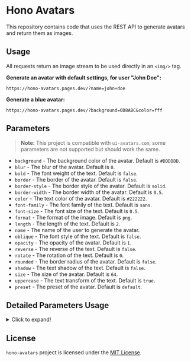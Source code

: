 # Hono Avatars

This repository contains code that uses the REST API to generate avatars and return them as images.

## Usage

All requests return an image stream to be used directly in an `<img/>` tag.

**Generate an avatar with default settings, for user "John Doe":**

```
https://hono-avatars.pages.dev/?name=john+doe
```

**Generate a blue avatar:**

```
https://hono-avatars.pages.dev/?background=0D8ABC&color=fff
```

## Parameters

> **Note:** This project is compatible with `ui-avatars.com`, some parameters are not supported but should work the same.

- `background` - The background color of the avatar. Default is `#DDDDDD`.
- `blur` - The blur of the avatar. Default is `0`.
- `bold` - The font weight of the text. Default is `false`.
- `border` - The border of the avatar. Default is `false`.
- `border-style` - The border style of the avatar. Default is `solid`.
- `border-width` - The border width of the avatar. Default is `0.5`.
- `color` - The text color of the avatar. Default is `#222222`.
- `font-family` - The font family of the text. Default is `sans`.
- `font-size` - The font size of the text. Default is `0.5`.
- `format` - The format of the image. Default is `png`.
- `length` - The length of the text. Default is `2`.
- `name` - The name of the user to generate the avatar.
- `oblique` - The font style of the text. Default is `false`.
- `opacity` - The opacity of the avatar. Default is `1`.
- `reverse` - The reverse of the text. Default is `false`.
- `rotate` - The rotation of the text. Default is `0`.
- `rounded` - The border radius of the avatar. Default is `false`.
- `shadow` - The text shadow of the text. Default is `false`.
- `size` - The size of the avatar. Default is `64`.
- `uppercase` - The text transform of the text. Default is `true`.
- `preset` - The preset of the avatar. Default is `default`.

## Detailed Parameters Usage

<details>
  <summary>Click to expand!</summary>

### background

- **Description**: The background color of the avatar.
- **Default**: `#DDDDDD`
- **Example**: `background=0D8ABC`
- **Values**: Any valid hex color code

### blur

- **Description**: The blur of the avatar.
- **Default**: `0`
- **Example**: `blur=1`
- **Values**: Any integer between `0` and `1`

### bold

- **Description**: The font weight of the text.
- **Default**: `false`
- **Example**: `bold=true`
- **Values**: `true`, `false`

### border

- **Description**: The border of the avatar.
- **Default**: `false`
- **Example**: `border=0D8ABC`
- **Values**: Any valid hex color code or `false`

### border-style

- **Description**: The border style of the avatar.
- **Default**: `solid`
- **Example**: `border-style=dashed`
- **Values**: `solid`, `dashed`

### border-width

- **Description**: The border width of the avatar.
- **Default**: `0.5`
- **Example**: `border-width=1`
- **Values**: Any decimal between `0.1` and `1`

### color

- **Description**: The text color of the avatar.
- **Default**: `#222222`
- **Example**: `color=fff`
- **Values**: Any valid hex color code

### font-family

- **Description**: The font family of the text.
- **Default**: `sans`
- **Example**: `font-family=serif`
- **Values**: `mono`, `sans`, `serif` (`mono` is English only)

### font-size

- **Description**: The font size of the text.
- **Default**: `0.5`
- **Example**: `font-size=0.7`
- **Values**: Any decimal between `0.1` and `1`

### format

- **Description**: The format of the image.
- **Default**: `png`
- **Example**: `format=svg`
- **Values**: `png`, `svg`

### length

- **Description**: The length of the text.
- **Default**: `2`
- **Example**: `length=full`
- **Values**: Any positive integer or `full`

### name

- **Description**: The name of the user to generate the avatar.
- **Default**: None
- **Example**: `name=John+Doe`
- **Values**: Any string value (max 40 characters)

### oblique

- **Description**: The font style of the text.
- **Default**: `false`
- **Example**: `oblique=true`
- **Values**: `true`, `false`

### opacity

- **Description**: The opacity of the avatar.
- **Default**: `1`
- **Example**: `opacity=0.5`
- **Values**: Any decimal between `0` and `1`

### reverse

- **Description**: The reverse of the text.
- **Default**: `false`
- **Example**: `reverse=true`
- **Values**: `true`, `false`

### rotate

- **Description**: The rotation of the text.
- **Default**: `0`
- **Example**: `rotate=45`
- **Values**: Any integer between `-360` and `360`

### rounded

- **Description**: The border radius of the avatar.
- **Default**: `false`
- **Example**: `rounded=true`
- **Values**: `true`, `false`

### shadow

- **Description**: The text shadow of the text.
- **Default**: `false`
- **Example**: `shadow=true`
- **Values**: `true`, `false`

### size

- **Description**: The size of the avatar.
- **Default**: `64`
- **Example**: `size=128`
- **Values**: Any integer between `16` and `512`

### uppercase

- **Description**: The text transform of the text.
- **Default**: `true`
- **Example**: `uppercase=false`
- **Values**: `true`, `false`

### preset

- **Description**: The preset of the avatar.
- **Default**: `default`
- **Example**: `preset=google`
- **Values**: `default`, `google`

</details>

## License

`hono-avatars` project is licensed under the [MIT License](LICENSE).
